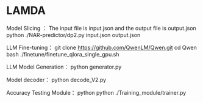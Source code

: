 # LAMDA
Model Slicing ：
The input file is input.json and the output file is output.json
python ./NAR-predictor/dp2.py input.json output.json 

LLM Fine-tuning：
git clone https://github.com/QwenLM/Qwen.git
cd Qwen
bash ./finetune/finetune_qlora_single_gpu.sh 

LLM Model Generation：
python generator.py

Model decoder：
python decode_V2.py

Accuracy Testing Module：
python python ./Training_module/trainer.py



